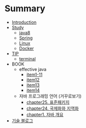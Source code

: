 # Summary

* [Introduction](README.md)
* [Study](study.md)
   * [java8](java8.md)
   * [Spring](spring.md)
   * [Linux](linux.md)
   * [Docker](docker.md)
* [TIP](tip.md)
   * [terminal](terminal.md)
* BOOK
	* effective java
		* [item1-11](book/effectivejava/item1~11.md)
		* [item12](book/effectivejava/item12.md)
		* [item13](book/effectivejava/item13.md)
		* [item14](book/effectivejava/item14.md)
	* 자바 프로그래밍 언어 (거꾸로보기)
		* [chapter25. 표준패키지](jpl/chapter25.md)
		* [chapter24. 국제화와 지역화](jpl/chapter24.md)
		* [chapter1. 자바 개요](jpl/chapter1.md)
* [기술 블로그](techblog.md)

<!--stackedit_data:
eyJoaXN0b3J5IjpbMjExOTM4MTAxOSw0MjExMTczMjYsMjEzND
Q4MzYyNF19
-->